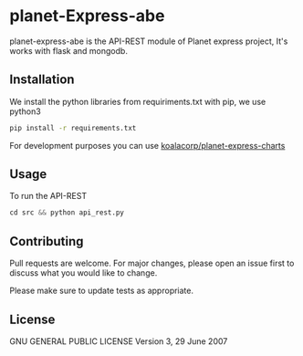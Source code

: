 # planet-Express-abe

planet-express-abe is the API-REST module of Planet express project, It's works
with flask and mongodb.

## Installation

We install the python libraries from requiriments.txt with pip, we use python3
```bash
pip install -r requirements.txt
```

For development purposes you can use [koalacorp/planet-express-charts](https://github.com/KoalaCorp/planet-express-charts)


## Usage

To run the API-REST
```python
cd src && python api_rest.py
```

## Contributing
Pull requests are welcome. For major changes, please open an issue first to
discuss what you would like to change.

Please make sure to update tests as appropriate.

## License
GNU GENERAL PUBLIC LICENSE Version 3, 29 June 2007
